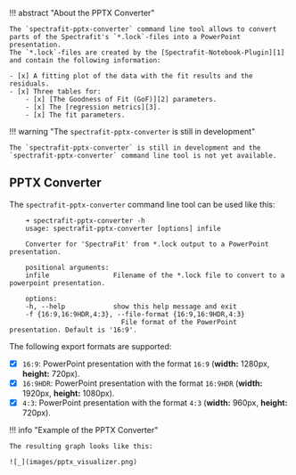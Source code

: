 !!! abstract "About the PPTX Converter"

    The `spectrafit-pptx-converter` command line tool allows to convert
    parts of the Spectrafit's `*.lock`-files into a PowerPoint presentation.
    The `*.lock`-files are created by the [Spectrafit-Notebook-Plugin][1]
    and contain the following information:

    - [x] A fitting plot of the data with the fit results and the residuals.
    - [x] Three tables for:
        - [x] [The Goodness of Fit (GoF)][2] parameters.
        - [x] The [regression metrics][3].
        - [x] The fit parameters.

!!! warning "The `spectrafit-pptx-converter` is still in development"

    The `spectrafit-pptx-converter` is still in development and the
    `spectrafit-pptx-converter` command line tool is not yet available.

## PPTX Converter

The `spectrafit-pptx-converter` command line tool can be used like this:

```shell
    ➜ spectrafit-pptx-converter -h
    usage: spectrafit-pptx-converter [options] infile

    Converter for 'SpectraFit' from *.lock output to a PowerPoint presentation.

    positional arguments:
    infile                Filename of the *.lock file to convert to a powerpoint presentation.

    options:
    -h, --help            show this help message and exit
    -f {16:9,16:9HDR,4:3}, --file-format {16:9,16:9HDR,4:3}
                            File format of the PowerPoint presentation. Default is '16:9'.
```

The following export formats are supported:

- [x] `16:9`: PowerPoint presentation with the format `16:9` (**width:** 1280px,
      **height:** 720px).
- [x] `16:9HDR`: PowerPoint presentation with the format `16:9HDR` (**width:**
      1920px, **height:** 1080px).
- [x] `4:3`: PowerPoint presentation with the format `4:3` (**width:** 960px,
      **height:** 720px).

!!! info "Example of the PPTX Converter"

    The resulting graph looks like this:

    ![_](images/pptx_visualizer.png)

[1]: ../../plugins/jupyter_interface
[2]: https://lmfit.github.io/lmfit-py/fitting.html#goodness-of-fit-statistics
[3]:
  https://scikit-learn.org/stable/modules/model_evaluation.html#common-cases-predefined-values
